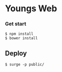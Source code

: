 # Youngs Web

### Get start

```shell
$ npm install
$ bower install
```

## Deploy

```shell
$ surge -p public/
```
